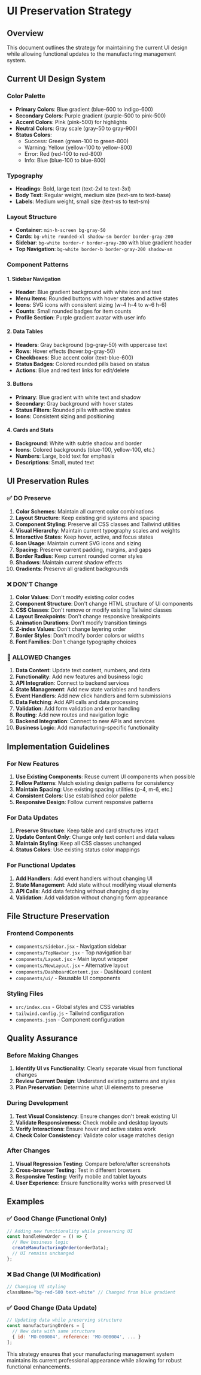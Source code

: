 # UI Preservation Strategy

## Overview
This document outlines the strategy for maintaining the current UI design while allowing functional updates to the manufacturing management system.

## Current UI Design System

### Color Palette
- **Primary Colors**: Blue gradient (blue-600 to indigo-600)
- **Secondary Colors**: Purple gradient (purple-500 to pink-500)
- **Accent Colors**: Pink (pink-500) for highlights
- **Neutral Colors**: Gray scale (gray-50 to gray-900)
- **Status Colors**:
  - Success: Green (green-100 to green-800)
  - Warning: Yellow (yellow-100 to yellow-800)
  - Error: Red (red-100 to red-800)
  - Info: Blue (blue-100 to blue-800)

### Typography
- **Headings**: Bold, large text (text-2xl to text-3xl)
- **Body Text**: Regular weight, medium size (text-sm to text-base)
- **Labels**: Medium weight, small size (text-xs to text-sm)

### Layout Structure
- **Container**: `min-h-screen bg-gray-50`
- **Cards**: `bg-white rounded-xl shadow-sm border border-gray-200`
- **Sidebar**: `bg-white border-r border-gray-200` with blue gradient header
- **Top Navigation**: `bg-white border-b border-gray-200 shadow-sm`

### Component Patterns

#### 1. Sidebar Navigation
- **Header**: Blue gradient background with white icon and text
- **Menu Items**: Rounded buttons with hover states and active states
- **Icons**: SVG icons with consistent sizing (w-4 h-4 to w-6 h-6)
- **Counts**: Small rounded badges for item counts
- **Profile Section**: Purple gradient avatar with user info

#### 2. Data Tables
- **Headers**: Gray background (bg-gray-50) with uppercase text
- **Rows**: Hover effects (hover:bg-gray-50)
- **Checkboxes**: Blue accent color (text-blue-600)
- **Status Badges**: Colored rounded pills based on status
- **Actions**: Blue and red text links for edit/delete

#### 3. Buttons
- **Primary**: Blue gradient with white text and shadow
- **Secondary**: Gray background with hover states
- **Status Filters**: Rounded pills with active states
- **Icons**: Consistent sizing and positioning

#### 4. Cards and Stats
- **Background**: White with subtle shadow and border
- **Icons**: Colored backgrounds (blue-100, yellow-100, etc.)
- **Numbers**: Large, bold text for emphasis
- **Descriptions**: Small, muted text

## UI Preservation Rules

### ✅ DO Preserve
1. **Color Schemes**: Maintain all current color combinations
2. **Layout Structure**: Keep existing grid systems and spacing
3. **Component Styling**: Preserve all CSS classes and Tailwind utilities
4. **Visual Hierarchy**: Maintain current typography scales and weights
5. **Interactive States**: Keep hover, active, and focus states
6. **Icon Usage**: Maintain current SVG icons and sizing
7. **Spacing**: Preserve current padding, margins, and gaps
8. **Border Radius**: Keep current rounded corner styles
9. **Shadows**: Maintain current shadow effects
10. **Gradients**: Preserve all gradient backgrounds

### ❌ DON'T Change
1. **Color Values**: Don't modify existing color codes
2. **Component Structure**: Don't change HTML structure of UI components
3. **CSS Classes**: Don't remove or modify existing Tailwind classes
4. **Layout Breakpoints**: Don't change responsive breakpoints
5. **Animation Durations**: Don't modify transition timings
6. **Z-index Values**: Don't change layering order
7. **Border Styles**: Don't modify border colors or widths
8. **Font Families**: Don't change typography choices

### 🔄 ALLOWED Changes
1. **Data Content**: Update text content, numbers, and data
2. **Functionality**: Add new features and business logic
3. **API Integration**: Connect to backend services
4. **State Management**: Add new state variables and handlers
5. **Event Handlers**: Add new click handlers and form submissions
6. **Data Fetching**: Add API calls and data processing
7. **Validation**: Add form validation and error handling
8. **Routing**: Add new routes and navigation logic
9. **Backend Integration**: Connect to new APIs and services
10. **Business Logic**: Add manufacturing-specific functionality

## Implementation Guidelines

### For New Features
1. **Use Existing Components**: Reuse current UI components when possible
2. **Follow Patterns**: Match existing design patterns for consistency
3. **Maintain Spacing**: Use existing spacing utilities (p-4, m-6, etc.)
4. **Consistent Colors**: Use established color palette
5. **Responsive Design**: Follow current responsive patterns

### For Data Updates
1. **Preserve Structure**: Keep table and card structures intact
2. **Update Content Only**: Change only text content and data values
3. **Maintain Styling**: Keep all CSS classes unchanged
4. **Status Colors**: Use existing status color mappings

### For Functional Updates
1. **Add Handlers**: Add event handlers without changing UI
2. **State Management**: Add state without modifying visual elements
3. **API Calls**: Add data fetching without changing display
4. **Validation**: Add validation without changing form appearance

## File Structure Preservation

### Frontend Components
- `components/Sidebar.jsx` - Navigation sidebar
- `components/TopNavbar.jsx` - Top navigation bar
- `components/Layout.jsx` - Main layout wrapper
- `components/NewLayout.jsx` - Alternative layout
- `components/DashboardContent.jsx` - Dashboard content
- `components/ui/` - Reusable UI components

### Styling Files
- `src/index.css` - Global styles and CSS variables
- `tailwind.config.js` - Tailwind configuration
- `components.json` - Component configuration

## Quality Assurance

### Before Making Changes
1. **Identify UI vs Functionality**: Clearly separate visual from functional changes
2. **Review Current Design**: Understand existing patterns and styles
3. **Plan Preservation**: Determine what UI elements to preserve

### During Development
1. **Test Visual Consistency**: Ensure changes don't break existing UI
2. **Validate Responsiveness**: Check mobile and desktop layouts
3. **Verify Interactions**: Ensure hover and active states work
4. **Check Color Consistency**: Validate color usage matches design

### After Changes
1. **Visual Regression Testing**: Compare before/after screenshots
2. **Cross-browser Testing**: Test in different browsers
3. **Responsive Testing**: Verify mobile and tablet layouts
4. **User Experience**: Ensure functionality works with preserved UI

## Examples

### ✅ Good Change (Functional Only)
```jsx
// Adding new functionality while preserving UI
const handleNewOrder = () => {
  // New business logic
  createManufacturingOrder(orderData);
  // UI remains unchanged
};
```

### ❌ Bad Change (UI Modification)
```jsx
// Changing UI styling
className="bg-red-500 text-white" // Changed from blue gradient
```

### ✅ Good Change (Data Update)
```jsx
// Updating data while preserving structure
const manufacturingOrders = [
  // New data with same structure
  { id: 'MO-000004', reference: 'MO-000004', ... }
];
```

This strategy ensures that your manufacturing management system maintains its current professional appearance while allowing for robust functional enhancements.
